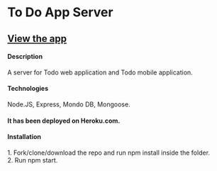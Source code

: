 <h1>To Do App Server</h1>


<a href="https://yordankrushkov.github.io/todo-web/"><h2>View the app</h2></a>

<h4>Description</h4>
A server for Todo web application and Todo mobile application.
<h4>Technologies</h4>
Node.JS, Express, Mondo DB, Mongoose.

#### It has been deployed on Heroku.com.

<h4>Installation</h4>
1. Fork/clone/download the repo and run npm install inside the folder.<br/> 
2. Run npm start.<br/> 
<br/> 

